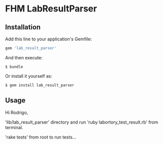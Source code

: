 # FHM LabResultParser



## Installation

Add this line to your application's Gemfile:

```ruby
gem 'lab_result_parser'
```

And then execute:

    $ bundle

Or install it yourself as:

    $ gem install lab_result_parser

## Usage

Hi Rodrigo, 

'lib/lab_result_parser' directory and run 'ruby labortory_test_result.rb' from terminal.

'rake tests' from root to run tests... 


